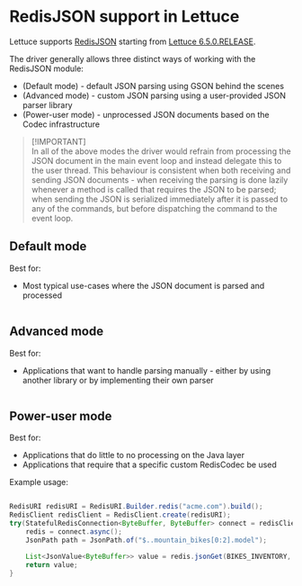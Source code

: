 # RedisJSON support in Lettuce

Lettuce supports [RedisJSON](https://oss.redis.com/redisjson/)  starting from [Lettuce 6.5.0.RELEASE](https://github.com/redis/lettuce/releases/tag/6.5.0.RELEASE).

The driver generally allows three distinct ways of working with the RedisJSON module:
* (Default mode) - default JSON parsing using GSON behind the scenes 
* (Advanced mode) - custom JSON parsing using a user-provided JSON parser library
* (Power-user mode) - unprocessed JSON documents based on the Codec infrastructure

> [!IMPORTANT]\
> In all of the above modes the driver would refrain from processing the JSON document in the main event loop and instead
delegate this to the user thread. This behaviour is consistent when both receiving and sending JSON documents - when
receiving the parsing is done lazily whenever a method is called that requires the JSON to be parsed; when sending the
JSON is serialized immediately after it is passed to any of the commands, but before dispatching the command to the
event loop.


## Default mode
Best for:
* Most typical use-cases where the JSON document is parsed and processed
```java

```

## Advanced mode
Best for:
* Applications that want to handle parsing manually - either by using another library or by implementing their own parser
```java

```

## Power-user mode
Best for:
* Applications that do little to no processing on the Java layer
* Applications that require that a specific custom RedisCodec be used

Example usage:

```java

RedisURI redisURI = RedisURI.Builder.redis("acme.com").build();
RedisClient redisClient = RedisClient.create(redisURI);
try(StatefulRedisConnection<ByteBuffer, ByteBuffer> connect = redisClient.connect(new ByteBufferCodec())){
    redis = connect.async();
    JsonPath path = JsonPath.of("$..mountain_bikes[0:2].model");

    List<JsonValue<ByteBuffer>> value = redis.jsonGet(BIKES_INVENTORY, JsonGetArgs.Builder.none(), path).get();
    return value;
}
```
